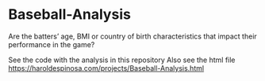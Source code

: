 # Baseball-Analysis
Are the batters’ age, BMI or country of birth characteristics that impact their performance in the game?

See the code with the analysis in this repository
Also see the html file https://haroldespinosa.com/projects/Baseball-Analysis.html
